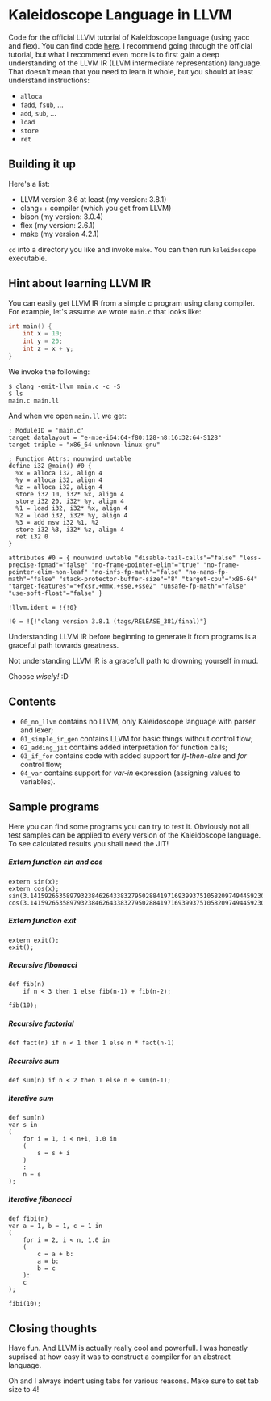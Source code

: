 # Kaleidoscope Language in LLVM
Code for the official LLVM tutorial of Kaleidoscope language (using yacc and flex).
You can find code [here](http://llvm.org/docs/tutorial/index.html).
I recommend going through the official tutorial, but what I recommend
even more is to first gain a deep understanding of the LLVM IR (LLVM intermediate representation) language.
That doesn't mean that you need to learn it whole, but you should at least understand instructions:
* `alloca`
* `fadd`, `fsub`, ...
* `add`, `sub`, ...
* `load`
* `store`
* `ret`

## Building it up
Here's a list:
* LLVM version 3.6 at least (my version: 3.8.1)
* clang++ compiler (which you get from LLVM)
* bison (my version: 3.0.4)
* flex (my version: 2.6.1)
* make (my version 4.2.1)

`cd` into a directory you like and invoke `make`.
You can then run `kaleidoscope` executable.

## Hint about learning LLVM IR
You can easily get LLVM IR from a simple c program using clang compiler.
For example, let's assume we wrote `main.c` that looks like:

```c
int main() {
	int x = 10;
	int y = 20;
	int z = x + y;
}
```

We invoke the following:
```shell
$ clang -emit-llvm main.c -c -S
$ ls
main.c main.ll
```

And when we open `main.ll` we get:
```
; ModuleID = 'main.c'
target datalayout = "e-m:e-i64:64-f80:128-n8:16:32:64-S128"
target triple = "x86_64-unknown-linux-gnu"

; Function Attrs: nounwind uwtable
define i32 @main() #0 {
  %x = alloca i32, align 4
  %y = alloca i32, align 4
  %z = alloca i32, align 4
  store i32 10, i32* %x, align 4
  store i32 20, i32* %y, align 4
  %1 = load i32, i32* %x, align 4
  %2 = load i32, i32* %y, align 4
  %3 = add nsw i32 %1, %2
  store i32 %3, i32* %z, align 4
  ret i32 0
}

attributes #0 = { nounwind uwtable "disable-tail-calls"="false" "less-precise-fpmad"="false" "no-frame-pointer-elim"="true" "no-frame-pointer-elim-non-leaf" "no-infs-fp-math"="false" "no-nans-fp-math"="false" "stack-protector-buffer-size"="8" "target-cpu"="x86-64" "target-features"="+fxsr,+mmx,+sse,+sse2" "unsafe-fp-math"="false" "use-soft-float"="false" }

!llvm.ident = !{!0}

!0 = !{!"clang version 3.8.1 (tags/RELEASE_381/final)"}
```

Understanding LLVM IR before beginning to generate it from programs is a graceful path towards greatness.

Not understanding LLVM IR is a gracefull path to drowning yourself in mud. 

Choose *wisely!* :D

## Contents
* `00_no_llvm` contains no LLVM, only Kaleidoscope language with parser and lexer;
* `01_simple_ir_gen` contains LLVM for basic things without control flow;
* `02_adding_jit` contains added interpretation for function calls;
* `03_if_for` contains code with added support for *if-then-else* and *for* control flow;
* `04_var` contains support for *var-in* expression (assigning values to variables).

## Sample programs
Here you can find some programs you can try to test it.
Obviously not all test samples can be applied to every version
of the Kaleidoscope language.
To see calculated results you shall need the JIT!

##### Extern function sin and cos
```
extern sin(x);
extern cos(x);
sin(3.14159265358979323846264338327950288419716939937510582097494459230);
cos(3.14159265358979323846264338327950288419716939937510582097494459230);
```

##### Extern function exit
```
extern exit();
exit();
```

##### Recursive fibonacci
```
def fib(n)
	if n < 3 then 1 else fib(n-1) + fib(n-2);

fib(10);
```

##### Recursive factorial
```
def fact(n) if n < 1 then 1 else n * fact(n-1)
```

##### Recursive sum
```
def sum(n) if n < 2 then 1 else n + sum(n-1);
```

##### Iterative sum
```
def sum(n)
var s in
(
	for i = 1, i < n+1, 1.0 in
	(
		s = s + i
	)
	:
	n = s
);
```

##### Iterative fibonacci
```
def fibi(n)
var a = 1, b = 1, c = 1 in 
(
    for i = 2, i < n, 1.0 in
    (
        c = a + b:
        a = b:
        b = c
    ):
    c
);

fibi(10);
```
## Closing thoughts
Have fun.
And LLVM is actually really cool and powerfull. I was honestly
suprised at how easy it was to construct a compiler for an abstract language.

Oh and I always indent using tabs for various reasons. Make sure to set tab size to 4!
